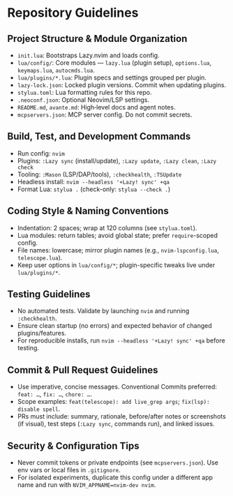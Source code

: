 # Repository Guidelines

## Project Structure & Module Organization
- `init.lua`: Bootstraps Lazy.nvim and loads config.
- `lua/config/`: Core modules — `lazy.lua` (plugin setup), `options.lua`, `keymaps.lua`, `autocmds.lua`.
- `lua/plugins/*.lua`: Plugin specs and settings grouped per plugin.
- `lazy-lock.json`: Locked plugin versions. Commit when updating plugins.
- `stylua.toml`: Lua formatting rules for this repo.
- `.neoconf.json`: Optional Neovim/LSP settings.
- `README.md`, `avante.md`: High‑level docs and agent notes.
- `mcpservers.json`: MCP server config. Do not commit secrets.

## Build, Test, and Development Commands
- Run config: `nvim`
- Plugins: `:Lazy sync` (install/update), `:Lazy update`, `:Lazy clean`, `:Lazy check`
- Tooling: `:Mason` (LSP/DAP/tools), `:checkhealth`, `:TSUpdate`
- Headless install: `nvim --headless '+Lazy! sync' +qa`
- Format Lua: `stylua .` (check-only: `stylua --check .`)

## Coding Style & Naming Conventions
- Indentation: 2 spaces; wrap at 120 columns (see `stylua.toml`).
- Lua modules: return tables; avoid global state; prefer `require`-scoped config.
- File names: lowercase; mirror plugin names (e.g., `nvim-lspconfig.lua`, `telescope.lua`).
- Keep user options in `lua/config/*`; plugin-specific tweaks live under `lua/plugins/*`.

## Testing Guidelines
- No automated tests. Validate by launching `nvim` and running `:checkhealth`.
- Ensure clean startup (no errors) and expected behavior of changed plugins/features.
- For reproducible installs, run `nvim --headless '+Lazy! sync' +qa` before testing.

## Commit & Pull Request Guidelines
- Use imperative, concise messages. Conventional Commits preferred: `feat: …`, `fix: …`, `chore: …`.
- Scope examples: `feat(telescope): add live_grep args`; `fix(lsp): disable spell`.
- PRs must include: summary, rationale, before/after notes or screenshots (if visual), test steps (`:Lazy sync`, commands run), and linked issues.

## Security & Configuration Tips
- Never commit tokens or private endpoints (see `mcpservers.json`). Use env vars or local files in `.gitignore`.
- For isolated experiments, duplicate this config under a different app name and run with `NVIM_APPNAME=nvim-dev nvim`.

